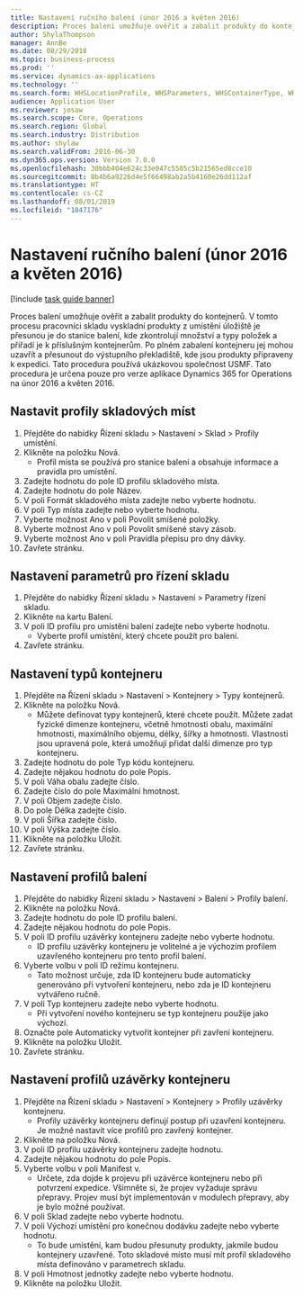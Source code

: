 ```yaml
---
title: Nastavení ručního balení (únor 2016 a květen 2016)
description: Proces balení umožňuje ověřit a zabalit produkty do kontejnerů.
author: ShylaThompson
manager: AnnBe
ms.date: 08/29/2018
ms.topic: business-process
ms.prod: ''
ms.service: dynamics-ax-applications
ms.technology: ''
ms.search.form: WHSLocationProfile, WHSParameters, WHSContainerType, WHSPackProfile, WHSCloseContainerProfile, InventLocationIdLookup, UnitOfMeasureLookup
audience: Application User
ms.reviewer: josaw
ms.search.scope: Core, Operations
ms.search.region: Global
ms.search.industry: Distribution
ms.author: shylaw
ms.search.validFrom: 2016-06-30
ms.dyn365.ops.version: Version 7.0.0
ms.openlocfilehash: 30bbb404e624c33e047c5505c5b21565ed8cce10
ms.sourcegitcommit: 8b4b6a9226d4e5f66498ab2a5b4160e26dd112af
ms.translationtype: HT
ms.contentlocale: cs-CZ
ms.lasthandoff: 08/01/2019
ms.locfileid: "1847176"
---
```

# <a name="set-up-manual-packing-february-2016--may-2016"></a>Nastavení ručního balení (únor 2016 a květen 2016)

[!include [task guide banner](../../includes/task-guide-banner.md)]

Proces balení umožňuje ověřit a zabalit produkty do kontejnerů. V tomto procesu pracovníci skladu vyskladní produkty z umístění úložiště je přesunou je do stanice balení, kde zkontrolují množství a typy položek a přiřadí je k příslušným kontejnerům. Po plném zabalení kontejneru jej mohou uzavřít a přesunout do výstupního překladiště, kde jsou produkty připraveny k expedici. Tato procedura používá ukázkovou společnost USMF. Tato procedura je určena pouze pro verze aplikace Dynamics 365 for Operations na únor 2016 a květen 2016.


## <a name="set-up-location-profiles"></a>Nastavit profily skladových míst
1. Přejděte do nabídky Řízení skladu > Nastavení > Sklad > Profily umístění.
2. Klikněte na položku Nová.
    * Profil místa se používá pro stanice balení a obsahuje informace a pravidla pro umístění.  
3. Zadejte hodnotu do pole ID profilu skladového místa.
4. Zadejte hodnotu do pole Název.
5. V poli Formát skladového místa zadejte nebo vyberte hodnotu.
6. V poli Typ místa zadejte nebo vyberte hodnotu.
7. Vyberte možnost Ano v poli Povolit smíšené položky.
8. Vyberte možnost Ano v poli Povolit smíšené stavy zásob.
9. Vyberte možnost Ano v poli Pravidla přepisu pro dny dávky.
10. Zavřete stránku.

## <a name="set-up-warehouse-management-parameters"></a>Nastavení parametrů pro řízení skladu 
1. Přejděte do nabídky Řízení skladu > Nastavení > Parametry řízení skladu.
2. Klikněte na kartu Balení.
3. V poli ID profilu pro umístění balení zadejte nebo vyberte hodnotu.
    * Vyberte profil umístění, který chcete použít pro balení.  
4. Zavřete stránku.

## <a name="set-up-container-types"></a>Nastavení typů kontejneru
1. Přejděte na Řízení skladu > Nastavení > Kontejnery > Typy kontejnerů.
2. Klikněte na položku Nová.
    * Můžete definovat typy kontejnerů, které chcete použít. Můžete zadat fyzické dimenze kontejneru, včetně hmotnosti obalu, maximální hmotnosti, maximálního objemu, délky, šířky a hmotnosti.  Vlastnosti jsou upravená pole, která umožňují přidat další dimenze pro typ kontejneru.     
3. Zadejte hodnotu do pole Typ kódu kontejneru.
4. Zadejte nějakou hodnotu do pole Popis.
5. V poli Váha obalu zadejte číslo.
6. Zadejte číslo do pole Maximální hmotnost.
7. V poli Objem zadejte číslo.
8. Do pole Délka zadejte číslo.
9. V poli Šířka zadejte číslo.
10. V poli Výška zadejte číslo.
11. Klikněte na položku Uložit.
12. Zavřete stránku.

## <a name="set-up-packing-profiles"></a>Nastavení profilů balení
1. Přejděte do nabídky Řízení skladu > Nastavení > Balení > Profily balení.
2. Klikněte na položku Nová.
3. Zadejte hodnotu do pole ID profilu balení.
4. Zadejte nějakou hodnotu do pole Popis.
5. V poli ID profilu uzávěrky kontejneru zadejte nebo vyberte hodnotu.
    * ID profilu uzávěrky kontejneru je volitelné a je výchozím profilem uzavřeného kontejneru pro tento profil balení.  
6. Vyberte volbu v poli ID režimu kontejneru.
    * Tato možnost určuje, zda ID kontejneru bude automaticky generováno při vytvoření kontejneru, nebo zda je ID kontejneru vytvářeno ručně.  
7. V poli Typ kontejneru zadejte nebo vyberte hodnotu.
    * Při vytvoření nového kontejneru se typ kontejneru použije jako výchozí.  
8. Označte pole Automaticky vytvořit kontejner při zavření kontejneru.
9. Klikněte na položku Uložit.
10. Zavřete stránku.

## <a name="set-up-container-closing-profiles"></a>Nastavení profilů uzávěrky kontejneru
1. Přejděte na Řízení skladu > Nastavení > Kontejnery > Profily uzávěrky kontejneru.
    * Profily uzávěrky kontejneru definují postup při uzavření kontejneru. Je možné nastavit více profilů pro zavřený kontejner.       
2. Klikněte na položku Nová.
3. V poli ID profilu uzávěrky kontejneru zadejte hodnotu.
4. Zadejte nějakou hodnotu do pole Popis.
5. Vyberte volbu v poli Manifest v.
    * Určete, zda dojde k projevu při uzávěrce kontejneru nebo při potvrzení expedice. Všimněte si, že projev vyžaduje správu přepravy. Projev musí být implementován v modulech přepravy, aby je bylo možné používat.  
6. V poli Sklad zadejte nebo vyberte hodnotu.
7. V poli Výchozí umístění pro konečnou dodávku zadejte nebo vyberte hodnotu.
    * To bude umístění, kam budou přesunuty produkty, jakmile budou kontejnery uzavřené. Toto skladové místo musí mít profil skladového místa definováno v parametrech skladu.  
8. V poli Hmotnost jednotky zadejte nebo vyberte hodnotu.
9. Klikněte na položku Uložit.

